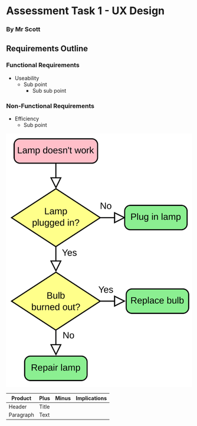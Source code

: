 # Assessment Task 1 - UX Design
### By Mr Scott
## Requirements Outline
### Functional Requirements
* Useability
    * Sub point
        * Sub sub point

### Non-Functional Requirements
* Efficiency
    * Sub point

![Lamp Flowchart](images/LampFlowchart.png "Adding Images to Markdown")

| Product | Plus    | Minus | Implications |
| ----------- | ----------- | --------| ------ |
| Header | Title | 
| Paragraph | Text |